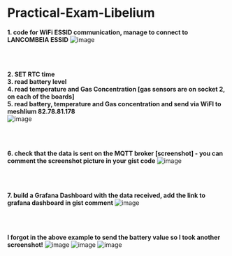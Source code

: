 # Practical-Exam-Libelium


**1. code for WiFi ESSID communication, manage to connect to LANCOMBEIA ESSID**
![image](https://user-images.githubusercontent.com/67909636/159703383-7f597a82-6cf5-4910-aff9-54ae7f8884b8.png)

<br><br>

**2. SET RTC time**<br>
**3. read battery level**<br>
**4. read temperature and Gas Concentration [gas sensors are on socket 2, on each of the boards]**<br>
**5. read battery, temperature and Gas concentration and send via WiFI to meshlium 82.78.81.178**<br>
![image](https://user-images.githubusercontent.com/67909636/159703484-c62a0712-7bb1-4b07-bf69-133d06a4d4db.png)

<br><br>

**6. check that the data is sent on the MQTT broker [screenshot] - you can comment the screenshot picture in your gist code**
![image](https://user-images.githubusercontent.com/67909636/159703552-bc555087-d4b4-4d67-87d3-dae5853b5bac.png)

<br><br>

**7. build a Grafana Dashboard with the data received, add the link to grafana dashboard in gist comment**
![image](https://user-images.githubusercontent.com/67909636/159703618-8f1d090f-eba7-432c-aa08-29f40142bf0f.png)

<br><br>

**I forgot in the above example to send the battery value so I took another screenshot!**
![image](https://user-images.githubusercontent.com/67909636/159703911-ac26ae54-0b4c-4d9e-9a7c-2cd722678033.png)
![image](https://user-images.githubusercontent.com/67909636/159703927-99cf70c9-6683-482b-9405-161c6698500b.png)
![image](https://user-images.githubusercontent.com/67909636/159704215-c4dacbf5-0322-45a1-9850-02f1f3cb8eb7.png)
